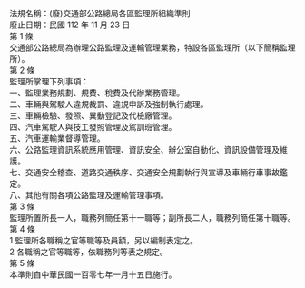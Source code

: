 法規名稱：(廢)交通部公路總局各區監理所組織準則  
廢止日期：民國 112 年 11 月 23 日  
第 1 條  
交通部公路總局為辦理公路監理及運輸管理業務，特設各區監理所（以下簡稱監理所）。  
第 2 條  
監理所掌理下列事項：  
一、監理業務規劃、規費、稅費及代辦業務管理。  
二、車輛與駕駛人違規裁罰、違規申訴及強制執行處理。  
三、車輛檢驗、發照、異動登記及代檢廠管理。  
四、汽車駕駛人與技工發照管理及駕訓班管理。  
五、汽車運輸業督導管理。  
六、公路監理資訊系統應用管理、資訊安全、辦公室自動化、資訊設備管理及維護。  
七、交通安全稽查、道路交通秩序、交通安全規劃執行與宣導及車輛行車事故鑑定。  
八、其他有關各項公路監理及運輸管理事項。  
第 3 條  
監理所置所長一人，職務列簡任第十一職等；副所長二人，職務列簡任第十職等。  
第 4 條  
1 監理所各職稱之官等職等及員額，另以編制表定之。  
2 各職稱之官等職等，依職務列等表之規定。  
第 5 條  
本準則自中華民國一百零七年一月十五日施行。  


